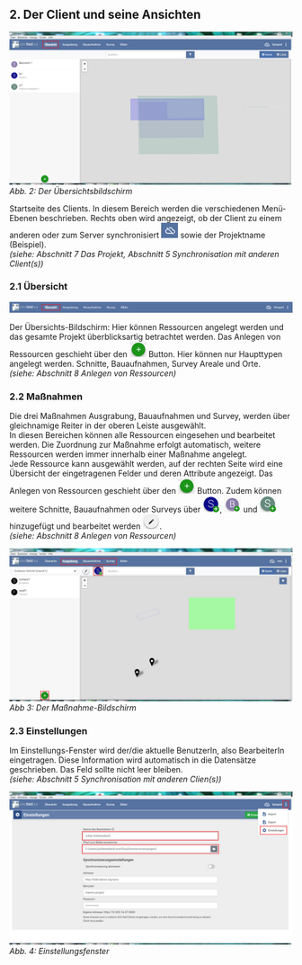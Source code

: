﻿## 2. Der Client und seine Ansichten

![handbuch_client_01](images/handbuch_client_01.png)
*Abb. 2: Der Übersichtsbildschirm*

Startseite des Clients. In diesem Bereich werden die verschiedenen Menü-Ebenen beschrieben. Rechts oben wird angezeigt, ob der Client zu einem anderen oder zum Server synchronisiert ![Synchbutton](../buttons/Synchbutton.png)
sowie der Projektname (Beispiel).\
*(siehe: Abschnitt 7 Das Projekt, Abschnitt 5 Synchronisation mit anderen Client(s))*

### 2.1 Übersicht

![handbuch_client_02](images/handbuch_client_02.png)

Der Übersichts-Bildschirm: Hier können Ressourcen
angelegt werden und das gesamte Projekt überblicksartig betrachtet
werden. Das Anlegen von Ressourcen geschieht über den ![Plusbutton](../buttons/Plusbutton.png) Button. Hier
können nur Haupttypen angelegt werden. Schnitte, Bauaufnahmen, Survey
Areale und Orte.\
*(siehe: Abschnitt 8 Anlegen von Ressourcen)*

### 2.2 Maßnahmen

Die drei Maßnahmen Ausgrabung, Bauaufnahmen und Survey, werden über gleichnamige Reiter in der oberen Leiste ausgewählt.\
In diesen Bereichen können alle Ressourcen eingesehen und bearbeitet werden. Die Zuordnung zur Maßnahme erfolgt automatisch, weitere Ressourcen werden immer innerhalb einer Maßnahme angelegt.\
Jede Ressource kann ausgewählt werden, auf der rechten Seite wird eine
Übersicht der eingetragenen Felder und deren Attribute angezeigt. Das
Anlegen von Ressourcen geschieht über den ![Plusbutton](../buttons/Plusbutton.png) Button. Zudem können
weitere Schnitte, Bauaufnahmen oder Surveys über ![Schnittplusbutton](../buttons/Schnittplusbutton.png), ![Bauaufnahmeplusbutton](../buttons/Bauaufnahmeplusbutton.png) und
![Surveyplusbutton](../buttons/Surveyplusbutton.png) hinzugefügt und bearbeitet werden ![Berbeitungsbutton](../buttons/Bearbeitungsbutton.png).\
*(siehe: Abschnitt 8 Anlegen von Ressourcen)*

![handbuch_client_03](images/handbuch_client_03.png)
*Abb 3: Der Maßnahme-Bildschirm*

### 2.3 Einstellungen

Im Einstellungs-Fenster wird der/die aktuelle BenutzerIn, also
BearbeiterIn eingetragen. Diese Information wird automatisch in die
Datensätze geschrieben. Das Feld sollte nicht leer bleiben.\
*(siehe: Abschnitt 5 Synchronisation mit anderen Clien(s))*

![handbuch_client_06](images/handbuch_client_06.png)
*Abb. 4: Einstellungsfenster*
